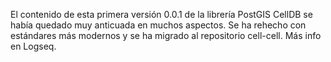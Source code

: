 El contenido de esta primera versión 0.0.1 de la librería PostGIS CellDB se había quedado muy anticuada en muchos aspectos. Se ha rehecho con estándares más modernos y se ha migrado al repositorio cell-cell. Más info en Logseq.
